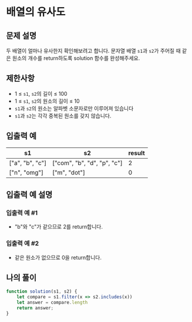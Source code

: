 # 배열의 유사도

## 문제 설명
두 배열이 얼마나 유사한지 확인해보려고 합니다. 문자열 배열 `s1`과 `s2`가 주어질 때 같은 원소의 개수를 return하도록 solution 함수를 완성해주세요.

## 제한사항
- 1 ≤ `s1`, `s2`의 길이 ≤ 100
- 1 ≤ `s1`, `s2`의 원소의 길이 ≤ 10
- `s1`과 `s2`의 원소는 알파벳 소문자로만 이루어져 있습니다
- `s1`과 `s2`는 각각 중복된 원소를 갖지 않습니다.

## 입출력 예
|s1|s2|result|
|-----|-----|-----|
|["a", "b", "c"]|["com", "b", "d", "p", "c"]|2|
|["n", "omg"]|["m", "dot"]|0|

## 입출력 예 설명

### 입출력 예 #1
- "b"와 "c"가 같으므로 2를 return합니다.

### 입출력 예 #2
- 같은 원소가 없으므로 0을 return합니다.

## 나의 풀이
```js
function solution(s1, s2) {
    let compare = s1.filter(x => s2.includes(x))
    let answer = compare.length
    return answer;
}
```
